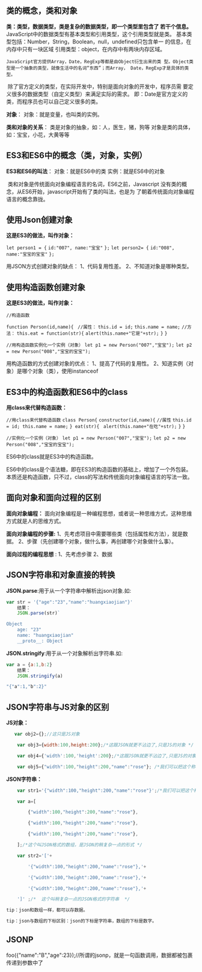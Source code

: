 ## 类的概念，类和对象 

 **类：类型，数据类型，类是复杂的数据类型，即一个类型里包含了 若干个信息。** 		JavaScript中的数据类型有基本类型和引用类型，这个引用类型就是类。
		 	基本类型包括：Number，String，Boolean，null，undefined只包含单一 的信息，在内存中只有一块区域
			引用类型：object，在内存中有两块内存区域。

 	JavaScript官方提供Array，Date，RegExp等都是由Object衍生出来的类 型。Object类型是一个抽象的类型，就像生活中的名词“东西”；而Array， Date，RegExp才是具体的类型。 

​	除了官方定义的类型，在实际开发中，特别是面向对象的开发中，程序员需 要定义很多的数据类型（自定义类型）来满足实际的需求。 
​		即：Date是官方定义的类，而程序员也可以自己定义很多的类。

**对象**： 
	 	对象：就是变量，也叫类的实例。

**类和对象的关系**： 
		类是对象的抽象，如：人，医生，猪，狗等
		对象是类的具体，如：宝宝，小花，大黄等等

## ES3和ES6中的概念（类，对象，实例）

**ES3和ES6的叫法**： 
		对象：就是ES6中的类 
		实例：就是ES6中的对象

​	类和对象是传统面向对象编程语言的名词，ES6之前，Javascript 没有类的概念，从ES6开始，javascript开始有了类的叫法，也是为 了朝着传统面向对象编程语言的概念靠拢。

## 使用Json创建对象 

**这是ES3的做法，叫作对象：** 

`let person1 = {`
		 `id:"007", name:"宝宝"`
	 `};`
	 `let person2= {`
		 `id:"008",`
		 `name:"宝宝的宝宝"`
	 `}; `

用JSON方式创建对象的缺点： 
		1、代码复用性差。 
		2、不知道对象是哪种类型。

## 使用构造函数创建对象 

 **这是ES3的做法，叫作对象：** 

`//构造函数`

`function Person(id,name){`
		` //属性：` 
		`this.id = id;`
		`this.name = name;`
		`//方法：`
		`this.eat = function(str){`
			` alert(this.name+"它是"+str); ` 
		`}`
	`}`

`//用构造函数实例化一个实例（对象）`
	 `let p1 = new Person("007","宝宝");`
	 `let p2 = new Person("008","宝宝的宝宝"); `

用构造函数的方式创建对象的优点：
	1、提高了代码的复用性。 
	2、知道实例（对象）是哪个对象（类），使用instanceof

## ES3中的构造函数和ES6中的class 

**用class来代替构造函数：** 

`//用class来代替构造函数`
	 `class Person{`
		 `constructor(id,name){`
			 `//属性`
			 `this.id = id; this.name = name;`
		 `} eat(str){`
			 ` alert(this.name+"在吃"+str);` 
		 `}`
	 `} `

`//实例化一个实例（对象）`
	 `let p1 = new Person("007","宝宝");`
	 `let p2 = new Person("008","宝宝的宝宝"); `

ES6中的class就是ES3中的构造函数。 

ES6中的class是个语法糖，即在ES3的构造函数的基础上，增加了一个外包装。 本质还是构造函数，只不过，class的写法和传统面向对象编程语言的写法一致。

## 面向对象和面向过程的区别    

**面向对象编程：** 
		 面向对象编程是一种编程思想，或者说一种思维方式，这种思维方式就是人的思维方式。 

**面向对象编程的步骤:** 
		1、先考虑项目中需要哪些类（包括属性和方法），就是数据。 
		2、步骤（先创建哪个对象，做什么事，再创建哪个对象做什么事）。

**面向过程的编程思想** :
		1、先考虑步骤 
		2、数据

## JSON字符串和对象直接的转换

 **JSON.parse**:用于从一个字符串中解析出json对象.如:

```javascript
var str = '{"age":"23","name":"huangxiaojian"}'
	结果：
	JSON.parse(str)`

Object
	age: "23"
	name: "huangxiaojian"
	__proto__: Object
```

 **JSON.stringify**:用于从一个对象解析出字符串.如:

```javascript
var a = {a:1,b:2}
	结果：
	JSON.stringify(a)

"{"a":1,"b":2}"
```



## JSON字符串与JS对象的区别

**JS对象：**

```js
   var obj2={};//这只是JS对象

​    var obj3={width:100,height:200};/*这跟JSON就更不沾边了,只是JS的对象 */

​    var obj4={'width':100,'height':200};/*这跟JSON就更不沾边了,只是JS的对象 */

​    var obj5={"width":100,"height":200,"name":"rose"}; /*我们可以把这个称做：JSON格式的JavaScript对象 */
```

 

   **JSON字符串：**

```javascript
 	var str1='{"width":100,"height":200,"name":"rose"}';/*我们可以把这个称做：JSON格式的字符串 */

​    var a=[

​        {"width":100,"height":200,"name":"rose"},

​        {"width":100,"height":200,"name":"rose"},

​        {"width":100,"height":200,"name":"rose"},

​    ];/*这个叫JSON格式的数组，是JSON的稍复杂一点的形式 */

​    var str2='['+

​        '{"width":100,"height":200,"name":"rose"},'+

​        '{"width":100,"height":200,"name":"rose"},'+

​        '{"width":100,"height":200,"name":"rose"},'+

​    ']' ;/*  这个叫稍复杂一点的JSON格式的字符串  */

tip：json和数组一样，都可以存数据。

tip：json与数组的下标区别：json的下标是字符串，数组的下标是数字。
```

## JSONP

foo({"name":"B","age":23});//所谓的jsonp，就是一句函数调用，数据都被包裹传递到参数中了

